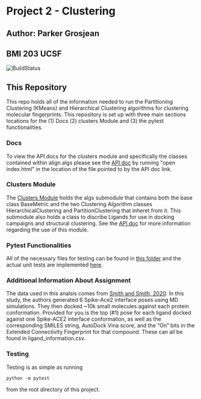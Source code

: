 # Project 2 - Clustering
## Author: Parker Grosjean
## BMI 203 UCSF

![BuildStatus](https://github.com/pgrosjean/Project1/workflows/HW1/badge.svg?event=push)

## This Repository

This repo holds all of the information needed to run the Partitioning Clustering (KMeans) and Hierarchical Clustering algorithms for clustering molecular fingerprints.
This repository is set up with three main sections locations for the (1) Docs (2) clusters Module and (3) the pytest functionalities.

### Docs
To view the API docs for the clusters module and specifically the classes contained within align.algs please see the [API doc](https://github.com/pgrosjean/Project2/blob/main/docs/build/html/index.html) by running "open index.html" in the location of the file pointed to by the API doc link.

### Clusters Module
The [Clusters Module](https://github.com/pgrosjean/Project1/tree/main/align) holds the algs submodule that contains both the base class BaseMetric and the two Clustering Algorithm classes HierarchicalClustering and PartitionClustering that inheret from it. This submodule also holds a class to discribe Ligands for use in docking campaigns and structural clustering. See the [API doc](https://github.com/pgrosjean/Project2/blob/main/docs/build/html/index.html) for more information regarding the use of this module.

### Pytest Functionalities
All of the necessary files for testing can be found in [this folder](https://github.com/pgrosjean/Project2/tree/main/files_test) and the actual unit tests are implemented [here](https://github.com/pgrosjean/Project2/blob/main/test/test_clusters.py).

### Additional Information About Assignment
The data used in this analsis comes from [Smith and Smith, 2020](https://chemrxiv.org/articles/preprint/Repurposing_Therapeutics_for_the_Wuhan_Coronavirus_nCov-2019_Supercomputer-Based_Docking_to_the_Viral_S_Protein_and_Human_ACE2_Interface/11871402). In this study, the authors generated 6 Spike-Ace2 interface poses using MD simulations. They then docked ~10k small molecules against each protein conformation. Provided for you is the top (#1) pose for each ligand docked against one Spike-ACE2 interface conformation, as well as the corresponding SMILES string, AutoDock Vina score, and the “On” bits in the Extended Connectivity Fingerprint for that compound. These can all be found in ligand\_information.csv.


### Testing
Testing is as simple as running
```
python -m pytest
```
from the root directory of this project.
